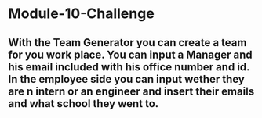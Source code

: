 # Module-10-Challenge
## With the Team Generator you can create a team for you work place. You can input a Manager and his email included with his office number and id. In the employee side you can input wether they are n intern or an engineer and insert their emails and what school they went to.